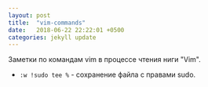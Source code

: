 ```yaml
---
layout: post
title:  "vim-commands"
date:   2018-06-22 22:22:01 +0500
categories: jekyll update
---
```


Заметки по командам vim в процессе чтения ниги "Vim".


* `:w !sudo tee %` - сохранение файла с правами sudo.

